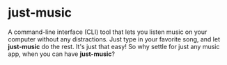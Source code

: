 # just-music

A command-line interface (CLI) tool that lets you listen music on your computer without any distractions. Just type in your favorite song, and let __just-music__ do the rest. It's just that easy! So why settle for just any music app, when you can have __just-music__?